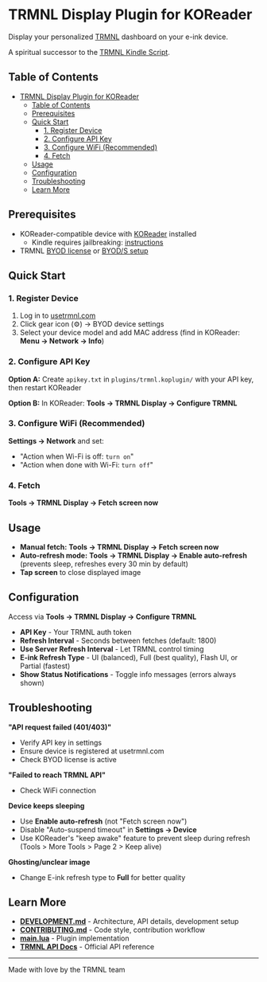 # TRMNL Display Plugin for KOReader

Display your personalized [TRMNL](https://trmnl.app) dashboard on your e-ink device.

A spiritual successor to the [TRMNL Kindle Script](https://github.com/usetrmnl/trmnl-kindle).

## Table of Contents

- [TRMNL Display Plugin for KOReader](#trmnl-display-plugin-for-koreader)
  - [Table of Contents](#table-of-contents)
  - [Prerequisites](#prerequisites)
  - [Quick Start](#quick-start)
    - [1. Register Device](#1-register-device)
    - [2. Configure API Key](#2-configure-api-key)
    - [3. Configure WiFi (Recommended)](#3-configure-wifi-recommended)
    - [4. Fetch](#4-fetch)
  - [Usage](#usage)
  - [Configuration](#configuration)
  - [Troubleshooting](#troubleshooting)
  - [Learn More](#learn-more)

## Prerequisites

- KOReader-compatible device with [KOReader](https://github.com/koreader/koreader) installed
  - Kindle requires jailbreaking: [instructions](https://github.com/usetrmnl/trmnl-kindle)
- TRMNL [BYOD license](https://shop.usetrmnl.com/products/byod) or [BYOD/S setup](https://docs.usetrmnl.com/go/diy/byod-s)

## Quick Start

### 1. Register Device

1. Log in to [usetrmnl.com](https://usetrmnl.com)
2. Click gear icon (⚙️) → BYOD device settings
3. Select your device model and add MAC address (find in KOReader: **Menu → Network → Info**)

### 2. Configure API Key

**Option A:** Create `apikey.txt` in `plugins/trmnl.koplugin/` with your API key, then restart KOReader

**Option B:** In KOReader: **Tools → TRMNL Display → Configure TRMNL**

### 3. Configure WiFi (Recommended)

**Settings → Network** and set:

- "Action when Wi-Fi is off: `turn on`"
- "Action when done with Wi-Fi: `turn off`"

### 4. Fetch

**Tools → TRMNL Display → Fetch screen now**

## Usage

- **Manual fetch:** **Tools → TRMNL Display → Fetch screen now**
- **Auto-refresh mode:** **Tools → TRMNL Display → Enable auto-refresh** (prevents sleep, refreshes every 30 min by default)
- **Tap screen** to close displayed image

## Configuration

Access via **Tools → TRMNL Display → Configure TRMNL**

- **API Key** - Your TRMNL auth token
- **Refresh Interval** - Seconds between fetches (default: 1800)
- **Use Server Refresh Interval** - Let TRMNL control timing
- **E-ink Refresh Type** - UI (balanced), Full (best quality), Flash UI, or Partial (fastest)
- **Show Status Notifications** - Toggle info messages (errors always shown)

## Troubleshooting

**"API request failed (401/403)"**

- Verify API key in settings
- Ensure device is registered at usetrmnl.com
- Check BYOD license is active

**"Failed to reach TRMNL API"**

- Check WiFi connection

**Device keeps sleeping**

- Use **Enable auto-refresh** (not "Fetch screen now")
- Disable "Auto-suspend timeout" in **Settings → Device**
- Use KOReader's "keep awake" feature to prevent sleep during refresh (Tools > More Tools > Page 2 > Keep alive)

**Ghosting/unclear image**
- Change E-ink refresh type to **Full** for better quality

## Learn More

- **[DEVELOPMENT.md](DEVELOPMENT.md)** - Architecture, API details, development setup
- **[CONTRIBUTING.md](CONTRIBUTING.md)** - Code style, contribution workflow
- **[main.lua](trmnl.koplugin/main.lua)** - Plugin implementation
- **[TRMNL API Docs](https://usetrmnl.com/developers)** - Official API reference

---

Made with love by the TRMNL team
